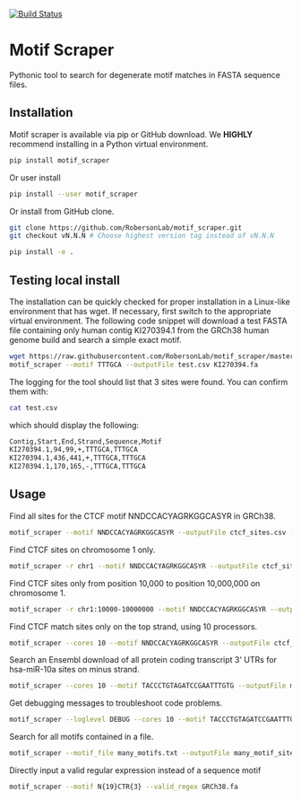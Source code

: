 [![Build Status](https://travis-ci.org/RobersonLab/motif_scraper.svg?branch=master)](https://travis-ci.org/RobersonLab/motif_scraper)

# Motif Scraper
Pythonic tool to search for degenerate motif matches in FASTA sequence files.

## Installation
Motif scraper is available via pip or GitHub download.
We **HIGHLY** recommend installing in a Python virtual environment.

```bash
pip install motif_scraper
```

Or user install

```bash
pip install --user motif_scraper
```

Or install from GitHub clone.

```bash
git clone https://github.com/RobersonLab/motif_scraper.git
git checkout vN.N.N # Choose highest version tag instead of vN.N.N

pip install -e .
```
## Testing local install

The installation can be quickly checked for proper installation in a Linux-like environment that has wget. If necessary, first switch to the appropriate virtual environment. The following code snippet will download a test FASTA file containing only human contig KI270394.1 from the GRCh38 human genome build and search a simple exact motif.

```bash
wget https://raw.githubusercontent.com/RobersonLab/motif_scraper/master/sample_data/KI270394.fa
motif_scraper --motif TTTGCA --outputFile test.csv KI270394.fa
```

The logging for the tool should list that 3 sites were found. You can confirm them with:

```bash
cat test.csv
```

which should display the following:

```bash
Contig,Start,End,Strand,Sequence,Motif
KI270394.1,94,99,+,TTTGCA,TTTGCA
KI270394.1,436,441,+,TTTGCA,TTTGCA
KI270394.1,170,165,-,TTTGCA,TTTGCA
```

## Usage

Find all sites for the CTCF motif NNDCCACYAGRKGGCASYR in GRCh38.

```bash
motif_scraper --motif NNDCCACYAGRKGGCASYR --outputFile ctcf_sites.csv --search_strand=both GRCh38.fa
```

Find CTCF sites on chromosome 1 only.

```bash
motif_scraper -r chr1 --motif NNDCCACYAGRKGGCASYR --outputFile ctcf_sites.csv --search_strand=both GRCh38.fa
```

Find CTCF sites only from position 10,000 to position 10,000,000 on chromosome 1.

```bash
motif_scraper -r chr1:10000-10000000 --motif NNDCCACYAGRKGGCASYR --outputFile ctcf_sites.csv --search_strand=both GRCh38.fa
```

Find CTCF match sites only on the top strand, using 10 processors.

```bash
motif_scraper --cores 10 --motif NNDCCACYAGRKGGCASYR --outputFile ctcf_sites.csv --search_strand=+1 GRCh38.fa
```

Search an Ensembl download of all protein coding transcript 3' UTRs for hsa-miR-10a sites on minus strand.

```bash
motif_scraper --cores 10 --motif TACCCTGTAGATCCGAATTTGTG --outputFile mir10a_sites.csv --search_strand=-1 GRCh38_3pUTRs.fa
```

Get debugging messages to troubleshoot code problems.

```bash
motif_scraper --loglevel DEBUG --cores 10 --motif TACCCTGTAGATCCGAATTTGTG --outputFile mir10a_sites.csv --search_strand=-1 GRCh38_3pUTRs.fa
```

Search for all motifs contained in a file.

```bash
motif_scraper --motif_file many_motifs.txt --outputFile many_motif_sites.csv GRCh38.fa
```

Directly input a valid regular expression instead of a sequence motif

```bash
motif_scraper --motif N{19}CTR{3} --valid_regex GRCh38.fa
```
